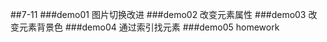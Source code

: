 ##7-11
    ###demo01 图片切换改进
    ###demo02 改变元素属性
    ###demo03 改变元素背景色
    ###demo04 通过索引找元素
    ###demo05 homework